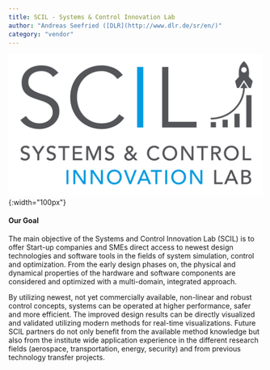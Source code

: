 ```yaml
---
title: SCIL - Systems & Control Innovation Lab
author: "Andreas Seefried ([DLR](http://www.dlr.de/sr/en/)"
category: "vendor"
---
```


![logo](logo.jpg){:width="100px"}

#### Our Goal
The main objective of the Systems and Control Innovation Lab
(SCIL) is to offer Start-up companies and SMEs direct access to
newest design technologies and software tools in the fields of
system simulation, control and optimization. From the early
design phases on, the physical and dynamical properties of
the hardware and software components are considered and
optimized with a multi-domain, integrated approach.

By utilizing newest, not yet commercially available, non-linear
and robust control concepts, systems can be operated at
higher performance, safer and more efficient. The improved
design results can be directly visualized and validated utilizing
modern methods for real-time visualizations. Future SCIL
partners do not only benefit from the available method
knowledge but also from the institute wide application
experience in the different research fields (aerospace,
transportation, energy, security) and from previous technology
transfer projects.

#### 
